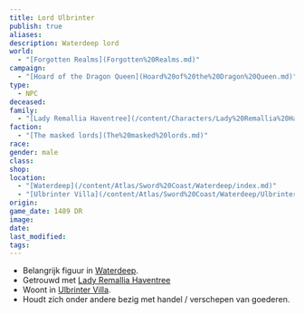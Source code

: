 ```yaml
---
title: Lord Ulbrinter
publish: true
aliases: 
description: Waterdeep lord
world:
  - "[Forgotten Realms](Forgotten%20Realms.md)"
campaign:
  - "[Hoard of the Dragon Queen](Hoard%20of%20the%20Dragon%20Queen.md)"
type:
  - NPC
deceased: 
family:
  - "[Lady Remallia Haventree](/content/Characters/Lady%20Remallia%20Haventree.md)"
faction:
  - "[The masked lords](The%20masked%20lords.md)"
race: 
gender: male
class: 
shop: 
location:
  - "[Waterdeep](/content/Atlas/Sword%20Coast/Waterdeep/index.md)"
  - "[Ulbrinter Villa](/content/Atlas/Sword%20Coast/Waterdeep/Ulbrinter%20Villa.md)"
origin: 
game_date: 1489 DR
image: 
date: 
last_modified: 
tags: 
---
```

* Belangrijk figuur in [Waterdeep](/content/Atlas/Sword%20Coast/Waterdeep/index.md).
* Getrouwd met [Lady Remallia Haventree](/content/Characters/Lady%20Remallia%20Haventree.md) 
* Woont in [Ulbrinter Villa](/content/Atlas/Sword%20Coast/Waterdeep/Ulbrinter%20Villa.md).
* Houdt zich onder andere bezig met handel / verschepen van goederen.

